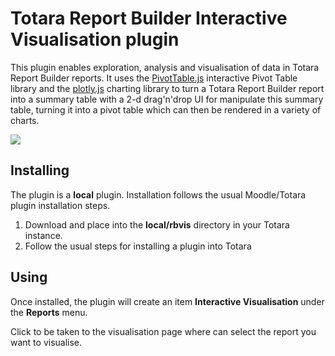 
# Totara Report Builder Interactive Visualisation plugin
This plugin enables exploration, analysis and visualisation of data in Totara Report Builder reports.
It uses the [PivotTable.js](https://github.com/nicolaskruchten/pivottable) interactive Pivot Table library and the [plotly.js](https://github.com/plotly/plotly.js) charting library to turn a Totara Report Builder report into a summary table with a 2-d drag'n'drop UI for manipulate this summary table, turning it into a pivot table which can then be rendered in a variety of charts.

![](https://drive.logicexpertise.net/index.php/s/2L4mLt7zAPoEGbE/preview)

## Installing
The plugin is a __local__ plugin. Installation follows the usual Moodle/Totara plugin installation steps.
1. Download and place into the __local/rbvis__ directory in your Totara instance.
2. Follow the usual steps for installing a plugin into Totara

## Using
Once installed, the plugin will create an item __Interactive Visualisation__ under the __Reports__ menu. 

Click to be taken to the visualisation page where can select the report you want to visualise.

